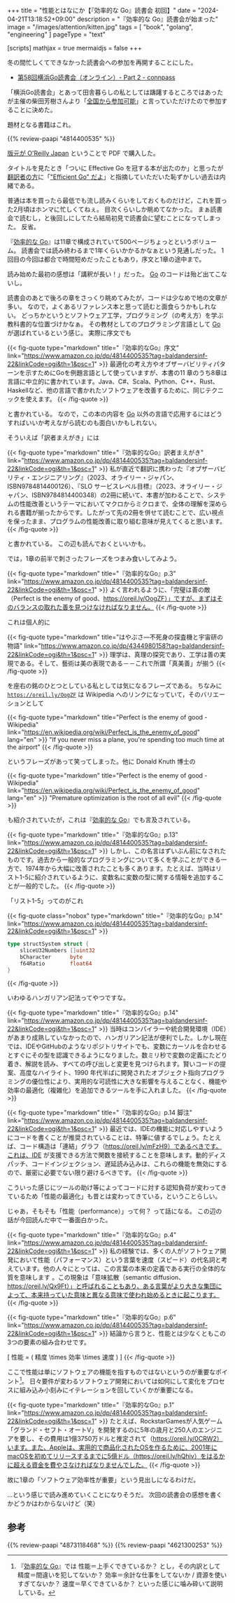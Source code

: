 +++
title = "性能とはなにか【『効率的な Go』読書会 初回】"
date =  "2024-04-21T13:18:52+09:00"
description = "『効率的な Go』読書会が始まった"
image = "/images/attention/kitten.jpg"
tags = [ "book", "golang", "engineering" ]
pageType = "text"

[scripts]
  mathjax = true
  mermaidjs = false
+++

冬の間忙しくてできなかった読書会への参加を再開することにした。

- [第58回横浜Go読書会（オンライン）- Part 2 - connpass](https://yokohama-go-reading.connpass.com/event/313675/)

「横浜Go読書会」とあって田舎暮らしの私としては躊躇するところではあったが主催の柴田芳樹さんより「[全国から参加可能](https://twitter.com/yoshiki_shibata/status/1760774448217723104)」と言っていただけたので参加することに決めた。

題材となる書籍はこれ。

{{% review-paapi "4814400535" %}} <!-- 効率的なGo : Efficient Go -->

[版元が O'Reilly Japan](https://www.oreilly.co.jp/books/9784814400539/ "O'Reilly Japan - 効率的なGo") ということで PDF で購入した。

タイトルを見たとき「ついに Effective Go を冠する本が出たのか」と思ったが[翻訳者の方](https://ymotongpoo.hatenablog.com/entry/efficient-go "『効率的なGo』という本が出版されました #efficient_go - YAMAGUCHI::weblog")に「["Efficient Go" だよ](https://bsky.app/profile/ymotongpoo.com/post/3knziwolx2c27)」と指摘していただいた恥ずかしい過去は内緒である。

普通は本を買ったら最低でも流し読みくらいをしておくものだけど，これを買った2月頃はホンマに忙しくてねぇ。
目次くらいしか眺めてなかった。
まぁ読書会で読むし，と後回しにしてたら結局初見で読書会に望むことになってしまった。
反省。

『[効率的な Go]』は11章で構成されていて500ページちょっとというボリューム。
読書会では読み終わるまで1年くらいかかるかなぁという見通しだった。
1回目の今回は都合で時間短めだったこともあり，序文と1章の途中まで。

読み始めた最初の感想は「講釈が長い！」だった。
[Go] のコードは殆ど出てこないし。

読書会のあとで後ろの章をさっくり眺めてみたが，コードは少なめで地の文章が多い。
なので，よくあるリファレンス本と思って読むと面食らうかもしれない。
どっちかというとソフトウェア工学，プログラミング（の考え方）を学ぶ教科書的な位置づけかなぁ。
その教材としてのプログラミング言語として [Go] が選ばれているという感じ。
実際に序文でも

{{< fig-quote type="markdown" title="『効率的なGo』序文" link="https://www.amazon.co.jp/dp/4814400535?tag=baldandersinf-22&linkCode=ogi&th=1&psc=1" >}}
最適化の考え方やオブザーバビリティパターンを示すためにGoを例題言語として使っていますが、本書の11 章のうち8章は言語に中立的に書かれています。Java、C#、Scala、Python、C++、Rust、Haskellなど、他の言語で書かれたソフトウェアを改善するために、同じテクニックを使えます。
{{< /fig-quote >}}

と書かれている。
なので，この本の内容を [Go] 以外の言語で応用するにはどうすればいいか考えながら読むのも面白いかもしれない。

そういえば「訳者まえがき」には

{{< fig-quote type="markdown" title="『効率的なGo』訳者まえがき" link="https://www.amazon.co.jp/dp/4814400535?tag=baldandersinf-22&linkCode=ogi&th=1&psc=1" >}}
私が直近で翻訳に携わった『オブザーバビリティ・エンジニアリング』（2023、オライリー・ジャパン、ISBN9784814400126）、『SLO サービスレベル目標』（2023、オライリー・ジャパン、ISBN9784814400348）の2冊に続いて、本書が加わることで、システムの性能改善というテーマにおいてマクロからミクロまで、全体の理解を深められる書籍が揃ったからです。したがって先の2冊を併せて読むことで、広い視点を保ったまま、プログラムの性能改善に取り組む意味が見えてくると思います。
{{< /fig-quote >}}

と書かれている。
この辺も読んでおくといいかも。

では，1章の前半で刺さったフレーズをつまみ食いしてみよう。

{{< fig-quote type="markdown" title="『効率的なGo』p.3" link="https://www.amazon.co.jp/dp/4814400535?tag=baldandersinf-22&linkCode=ogi&th=1&psc=1" >}}
よく言われるように、「完璧は善の敵（Perfect is the enemy of good、https://oreil.ly/OogZF）」ですが、まずはそのバランスの取れた善を見つけなければなりません。
{{< /fig-quote >}}

これは個人的に

{{< fig-quote type="markdown" title="はやぶさ―不死身の探査機と宇宙研の物語" link="https://www.amazon.co.jp/dp/4344980158?tag=baldandersinf-22&linkCode=ogi&th=1&psc=1" >}}
理学は、真理の探究であり、工学は善の実現である。そして、藝術は美の表現である－－これで所謂「真美善」が揃う
{{< /fig-quote >}}

を座右の銘のひとつとしている私としては気になるフレーズである。
ちなみに [`https://oreil.ly/OogZF`](https://oreil.ly/OogZF) は Wikipedia へのリンクになっていて，そのバリエーションとして

{{< fig-quote type="markdown" title="Perfect is the enemy of good - Wikipedia" link="https://en.wikipedia.org/wiki/Perfect_is_the_enemy_of_good" lang="en" >}}
"If you never miss a plane, you're spending too much time at the airport"
{{< /fig-quote >}}

というフレーズがあって笑ってしまった。他に Donald Knuth 博士の

{{< fig-quote type="markdown" title="Perfect is the enemy of good - Wikipedia" link="https://en.wikipedia.org/wiki/Perfect_is_the_enemy_of_good" lang="en" >}}
"Premature optimization is the root of all evil"
{{< /fig-quote >}}

も紹介されていたが，これは『[効率的な Go]』でも言及されている。

{{< fig-quote type="markdown" title="『効率的なGo』p.13" link="https://www.amazon.co.jp/dp/4814400535?tag=baldandersinf-22&linkCode=ogi&th=1&psc=1" >}}
しかし、この名言はずいぶん前になされたものです。過去から一般的なプログラミングについて多くを学ぶことができる一方で、1974年から大幅に改善されたことも多くあります。たとえば、当時はリスト1-5に紹介されているように、変数名に変数の型に関する情報を追加することが一般的でした。
{{< /fig-quote >}}

「リスト1-5」ってのがこれ

{{< fig-quote class="nobox" type="markdown" title="『効率的なGo』p.14" link="https://www.amazon.co.jp/dp/4814400535?tag=baldandersinf-22&linkCode=ogi&th=1&psc=1" >}}
```go
type structSystem struct {
    sliceU32Numbers []uint32
    bCharacter      byte
    f64Ratio        float64
}
```
{{< /fig-quote >}}

いわゆるハンガリアン記法ってやつですな。

{{< fig-quote type="markdown" title="『効率的なGo』p.14" link="https://www.amazon.co.jp/dp/4814400535?tag=baldandersinf-22&linkCode=ogi&th=1&psc=1" >}}
当時はコンパイラーや統合開発環境（IDE）があまり成熟していなかったので、ハンガリアン記法が便利でした。しかし現在では、IDEやGitHubのようなリポジトリサイトでも、変数にカーソルを合わせるとすぐにその型を認識できるようになりました。数ミリ秒で変数の定義にたどり着き、解説を読み、すべての呼び出しと変更を見つけられます。賢いコードの提案、高度なハイライト、1990 年代半ばに開発されたオブジェクト指向プログラミングの優位性により、実用的な可読性に大きな影響を与えることなく、機能や効率の最適化（複雑化）を追加できるツールを手に入れました。
{{< /fig-quote >}}

{{< fig-quote type="markdown" title="『効率的なGo』p.14 脚注" link="https://www.amazon.co.jp/dp/4814400535?tag=baldandersinf-22&linkCode=ogi&th=1&psc=1" >}}
最近では、IDEの機能に対応しやすいようにコードを書くことが推奨されていることは、特筆に値するでしょう。たとえば、コード構造は「連結」グラフ（https://oreil.ly/mFzH9）であるべきです。これは、IDE が支援できる方法で関数を接続することを意味します。動的ディスパッチ、コードインジェクション、遅延読み込みは、これらの機能を無効にするので、厳密に必要でない限り避けるべきです。
{{< /fig-quote >}}

こういった感じにツールの助け等によってコードに対する認知負荷が変わってきているため「性能の最適化」も昔とは変わってきている，ということらしい。

じゃあ，そもそも「性能（performance）」って何？ って話になる。
この辺の話が今回読んだ中で一番面白かった。

{{< fig-quote type="markdown" title="『効率的なGo』p.4" link="https://www.amazon.co.jp/dp/4814400535?tag=baldandersinf-22&linkCode=ogi&th=1&psc=1" >}}
私の経験では、多くの人がソフトウェア開発において性能（パフォーマンス）という言葉を速度（スピード）の代名詞と考えています。他の人々にとっては、この言葉の本来の定義である実行の全体的な質を意味します 。この現象は「意味拡散（semantic diffusion、https://oreil.ly/Qx9Ft）」と呼ばれることもあり、ある言葉がより大きな集団によって、本来持っていた意味と異なる意味で使われ始めるときに起こります。
{{< /fig-quote >}}

{{< fig-quote type="markdown" title="『効率的なGo』p.6" link="https://www.amazon.co.jp/dp/4814400535?tag=baldandersinf-22&linkCode=ogi&th=1&psc=1" >}}
結論から言うと、性能とは少なくともこの3つの要素の組み合わせです。

\[ 性能 = ( 精度 \times 効率 \times 速度 ) \]
{{< /fig-quote >}}

ここで性能は単にソフトウェアの機能を指すものではないというのが重要なポイント[^e1]。
日々要件が変わるソフトウェア開発においては如何にして変化をプロセスに組み込み小刻みにイテレーションを回していくかが重要になる。

[^e1]: 『[効率的な Go]』では 性能＝上手くできているか？ とし，その内訳として 精度＝間違いを犯してないか？ 効率＝余計な仕事をしてないか / 資源を使いすぎてないか？ 速度＝早くできているか？ といった感じに噛み砕いて説明している。

{{< fig-quote type="markdown" title="『効率的なGo』p.1" link="https://www.amazon.co.jp/dp/4814400535?tag=baldandersinf-22&linkCode=ogi&th=1&psc=1" >}}
たとえば、RockstarGamesが人気ゲーム「グランド・セフト・オートV」を開発するのに5年の歳月と250人のエンジニアを要し、その費用は1億3750万ドルと推定されて（https://oreil.ly/0CRW2）います。また、Appleは、実用的で商品化されたOSを作るために、2001年にmacOSを初めてリリースするまでに5億ドル（https://oreil.ly/hQhiv）をはるかに超える資金を費やさなければなりませんでした。
{{< /fig-quote >}}

故に1章の「ソフトウェア効率性が重要」という見出しになるわけだ。

...という感じで読み進めていくことになりそうだ。
次回の読書会の感想を書くかどうかはわからないけど（笑）

[Go]: https://go.dev/
[効率的な Go]: https://www.amazon.co.jp/dp/4814400535?tag=baldandersinf-22&linkCode=ogi&th=1&psc=1 "効率的なGo ―データ指向によるGoアプリケーションの性能最適化 | Bartłomiej Płotka, 山口 能迪 |本 | 通販 | Amazon"

## 参考

{{% review-paapi "4873118468" %}} <!-- Go言語による並行処理 -->
{{% review-paapi "4621300253" %}} <!-- プログラミング言語Go -->
